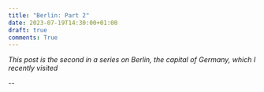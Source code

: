 ```yaml
---
title: "Berlin: Part 2"
date: 2023-07-19T14:30:00+01:00
draft: true
comments: True
---
```


*This post is the second in a series on Berlin, the capital of Germany, which I recently visited*

--